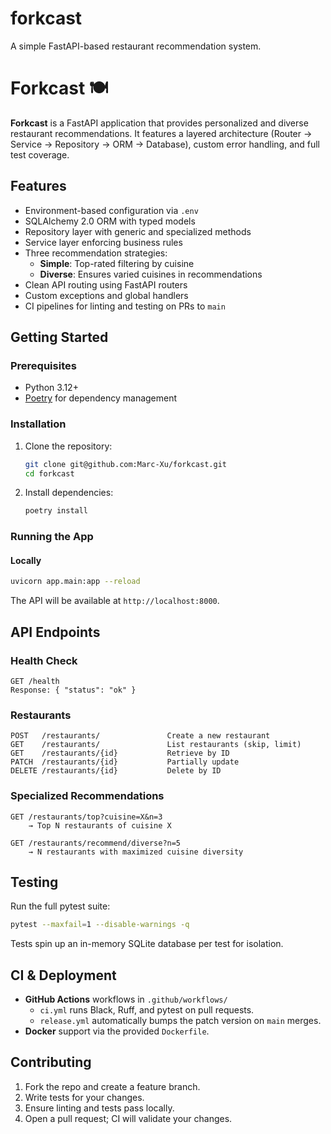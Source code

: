 # forkcast
A simple FastAPI-based restaurant recommendation system.

# Forkcast 🍽️

**Forkcast** is a FastAPI application that provides personalized and diverse restaurant recommendations. It features a layered architecture (Router → Service → Repository → ORM → Database), custom error handling, and full test coverage.

## Features

- Environment-based configuration via `.env`
- SQLAlchemy 2.0 ORM with typed models
- Repository layer with generic and specialized methods
- Service layer enforcing business rules
- Three recommendation strategies:
  - **Simple**: Top-rated filtering by cuisine
  - **Diverse**: Ensures varied cuisines in recommendations
- Clean API routing using FastAPI routers
- Custom exceptions and global handlers
- CI pipelines for linting and testing on PRs to `main`

## Getting Started

### Prerequisites

- Python 3.12+
- [Poetry](https://python-poetry.org/) for dependency management

### Installation

1. Clone the repository:
   ```bash
   git clone git@github.com:Marc-Xu/forkcast.git
   cd forkcast
   ```
2. Install dependencies:
   ```bash
   poetry install
   ```

### Running the App

#### Locally
```bash
uvicorn app.main:app --reload
```
The API will be available at `http://localhost:8000`.

## API Endpoints

### Health Check
```
GET /health
Response: { "status": "ok" }
```

### Restaurants
```
POST   /restaurants/               Create a new restaurant
GET    /restaurants/               List restaurants (skip, limit)
GET    /restaurants/{id}           Retrieve by ID
PATCH  /restaurants/{id}           Partially update
DELETE /restaurants/{id}           Delete by ID
```

### Specialized Recommendations
```
GET /restaurants/top?cuisine=X&n=3
    → Top N restaurants of cuisine X

GET /restaurants/recommend/diverse?n=5
    → N restaurants with maximized cuisine diversity
```

## Testing

Run the full pytest suite:
```bash
pytest --maxfail=1 --disable-warnings -q
```

Tests spin up an in-memory SQLite database per test for isolation.

## CI & Deployment

- **GitHub Actions** workflows in `.github/workflows/`
  - `ci.yml` runs Black, Ruff, and pytest on pull requests.
  - `release.yml` automatically bumps the patch version on `main` merges.
- **Docker** support via the provided `Dockerfile`.

## Contributing

1. Fork the repo and create a feature branch.
2. Write tests for your changes.
3. Ensure linting and tests pass locally.
4. Open a pull request; CI will validate your changes.